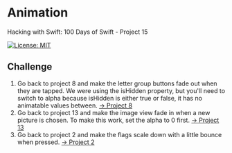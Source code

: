 # Animation

Hacking with Swift: 100 Days of Swift - Project 15

[![License: MIT](https://img.shields.io/badge/License-MIT-yellow.svg)](https://opensource.org/licenses/MIT)

## Challenge

1. Go back to project 8 and make the letter group buttons fade out when they are tapped. We were using the isHidden property, but you'll need to switch to alpha because isHidden is either true or false, it has no animatable values between. [-> Project 8](https://github.com/plr-100daysOfSwift/08-Project8/tree/project-15)
2. Go back to project 13 and make the image view fade in when a new picture is chosen. To make this work, set the alpha to 0 first. [-> Project 13](https://github.com/plr-100daysOfSwift/13-Project13/tree/project-15)
3. Go back to project 2 and make the flags scale down with a little bounce when pressed. [-> Project 2](https://github.com/plr-100daysOfSwift/02-GuessTheFlag/tree/project-15)
